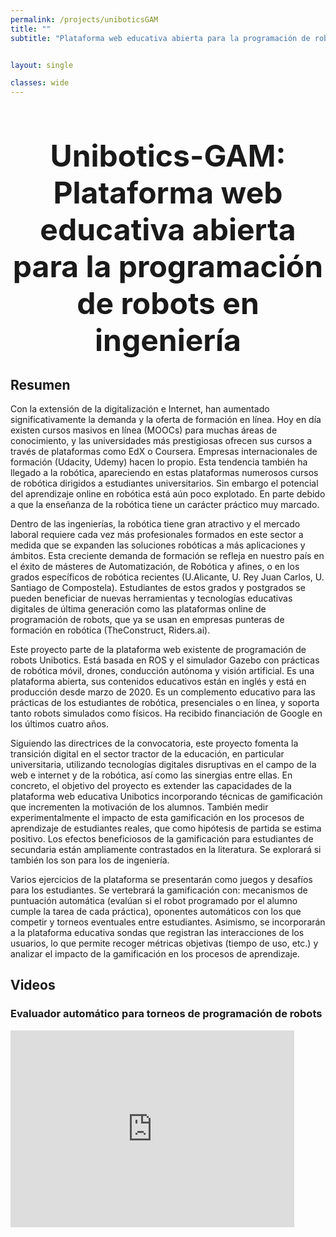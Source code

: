 ```yaml
---
permalink: /projects/uniboticsGAM
title: ""
subtitle: "Plataforma web educativa abierta para la programación de robots en ingeniería"


layout: single

classes: wide
---
```


<head>
  <meta charset="utf-8" />
  <title>Swiper demo</title>
  <meta name="viewport" content="width=device-width, initial-scale=1, minimum-scale=1, maximum-scale=1" />
  <!-- Link Swiper's CSS -->
  <link rel="stylesheet" href="https://cdn.jsdelivr.net/npm/swiper@11/swiper-bundle.min.css" />

  <!-- Demo styles -->
  <style>
    .swiper {
      width: 90%;
      height: 90%;
    }

    .swiper-slide {
      text-align: center;
      font-size: 18px;
      background: #fff;
      display: flex;
      justify-content: center;
      align-items: center;
    }

    .swiper-slide img {
      display: block;
      width: 100%;
      height: 100%;
      object-fit: cover;
    }
    
  </style>
</head>


<div class="container" style="overflow: hidden;">
    <div style="width: 50%; float: left;margin-bottom: 20px; text-align: center;">        
        <a href="http://www.urjc.es">
            <img style="max-width: 60%; height: auto; margin-bottom: 10px;" src="https://upload.wikimedia.org/wikipedia/commons/thumb/8/84/URJC_logo.svg/2560px-URJC_logo.svg.png" alt="">                    
        </a>
    </div>
    <div style="width: 50%; float: left; margin-bottom: 20px; text-align: center;">      
        <a href="https://roboticslaburjc.github.io/">
        <img style="max-width: 30%; height: auto; margin-bottom: 10px;" src="https://pbs.twimg.com/profile_images/1709157413134188544/MHuOqgeK_400x400.jpg" alt="">        
        </a>
    </div>
</div>



<p style="text-align: center; font-weight: bold; font-size: 20px"><font size="15">Unibotics-GAM: <br>Plataforma web educativa abierta para la programación de robots en ingeniería</font></p>

## Resumen

Con la extensión de la digitalización e Internet, han aumentado significativamente la demanda y la oferta de formación en línea. Hoy en día existen cursos masivos en línea (MOOCs) para muchas áreas de conocimiento, y las universidades más prestigiosas ofrecen sus cursos a través de plataformas como EdX o Coursera. Empresas internacionales de formación (Udacity, Udemy) hacen lo propio. Esta tendencia también ha llegado a la robótica, apareciendo en estas plataformas numerosos cursos de robótica dirigidos a estudiantes universitarios. Sin embargo el potencial del aprendizaje online en robótica está aún poco explotado. En parte debido a que la enseñanza de la robótica tiene un carácter práctico muy marcado.

Dentro de las ingenierías, la robótica tiene gran atractivo y el mercado laboral requiere cada vez más profesionales formados en este sector a medida que se expanden las soluciones robóticas a más aplicaciones y ámbitos. Esta creciente demanda de formación se refleja en nuestro país en el éxito de másteres de Automatización, de Robótica y afines, o en los grados específicos de robótica recientes (U.Alicante, U. Rey Juan Carlos, U. Santiago de Compostela). Estudiantes de estos grados y postgrados se pueden beneficiar de nuevas herramientas y tecnologías educativas digitales de última generación como las plataformas online de programación de robots, que ya se
usan en empresas punteras de formación en robótica (TheConstruct, Riders.ai).

Este proyecto parte de la plataforma web existente de programación de robots Unibotics. Está basada en ROS y el simulador Gazebo con prácticas de robótica móvil, drones, conducción autónoma y visión artificial. Es una plataforma abierta, sus contenidos educativos están en inglés y está en producción desde marzo de 2020. Es un complemento educativo para las prácticas de los estudiantes de robótica, presenciales o en línea, y soporta tanto robots simulados como físicos. Ha recibido financiación de Google en los últimos cuatro años.

Siguiendo las directrices de la convocatoria, este proyecto fomenta la transición digital en el sector tractor de la educación, en particular universitaria, utilizando tecnologías digitales disruptivas en el campo de la web e internet y de la robótica, así como las sinergias entre ellas. En concreto, el objetivo del proyecto es extender las capacidades de la plataforma web educativa Unibotics incorporando técnicas de gamificación que incrementen la motivación de los alumnos. También medir experimentalmente el impacto de esta gamificación en los procesos de aprendizaje de estudiantes reales, que como hipótesis de partida se estima positivo. Los efectos beneficiosos de la
gamificación para estudiantes de secundaria están ampliamente contrastados en la literatura. Se explorará si también los son para los de ingeniería.

Varios ejercicios de la plataforma se presentarán como juegos y desafíos para los estudiantes. Se vertebrará la gamificación con: mecanismos de puntuación automática (evalúan si el robot programado por el alumno cumple la tarea de cada práctica), oponentes automáticos con los que competir y torneos eventuales entre estudiantes. Asimismo, se incorporarán a la plataforma educativa sondas que registran las interacciones de los usuarios, lo que permite recoger métricas objetivas (tiempo de uso, etc.) y analizar el impacto de la gamificación en los procesos de aprendizaje.

<!--

<div style="display: flex; justify-content: space-around; align-items: flex-start;">
<div style="width: 70%; float: left; margin-bottom: 100px; text-align: center;">              
        <img style="max-width: 70%; height: auto; margin-bottom: 10px;" src="https://gaia-project.es/media/uploads/bloques/general_/bosque__en_llamas.jpg" alt="">                
</div>
</div>

-->

## Videos


### Evaluador automático para torneos de programación de robots
<div class="swiper mySwiper">
  <div class="swiper-wrapper">
    <div class="swiper-slide">
      <iframe
        id="video1"
        width="560"
        height="315"
        src="https://www.youtube.com/embed/P3YunnYXw3I?enablejsapi=1&rel=0&modestbranding=1"
        title="YouTube video player"
        frameborder="0"
        allow="accelerometer; autoplay; clipboard-write; encrypted-media; gyroscope; picture-in-picture; web-share"
        allowfullscreen>
      </iframe>
    </div>
       
  </div>
  <div class="swiper-button-next"></div>
  <div class="swiper-button-prev"></div>
  <div class="swiper-pagination"></div>
</div>


### Competición programado el control visual de un Fórmula1
<div class="swiper mySwiper">
  <div class="swiper-wrapper">
    <div class="swiper-slide">
      <iframe
        id="video1"
        width="560"
        height="315"
        src="https://www.youtube.com/embed/8n1y9sDO5HM?enablejsapi=1&rel=0&modestbranding=1"
        title="YouTube video player"
        frameborder="0"
        allow="accelerometer; autoplay; clipboard-write; encrypted-media; gyroscope; picture-in-picture; web-share"
        allowfullscreen>
      </iframe>
    </div>

        
  </div>
  <div class="swiper-button-next"></div>
  <div class="swiper-button-prev"></div>
  <div class="swiper-pagination"></div>
</div>


### Competición programando una aspiradora robótica
<div class="swiper mySwiper">
  <div class="swiper-wrapper">
    <div class="swiper-slide">
      <iframe
        id="video1"
        width="560"
        height="315"
        src="https://www.youtube.com/embed/B87Igj_ebmU?enablejsapi=1&rel=0&modestbranding=1"
        title="YouTube video player"
        frameborder="0"
        allow="accelerometer; autoplay; clipboard-write; encrypted-media; gyroscope; picture-in-picture; web-share"
        allowfullscreen>
      </iframe>
    </div>
  
        
  </div>  
  <div class="swiper-button-next"></div>
  <div class="swiper-button-prev"></div>
   <div class="swiper-pagination"></div>
</div>


<script src="https://cdn.jsdelivr.net/npm/swiper/swiper-bundle.min.js"></script>
<script>
  // Inicializar Swiper
  const swiper = new Swiper('.mySwiper', {
   pagination: {
        el: ".swiper-pagination",
        type: "progressbar",
      },
      navigation: {
      nextEl: '.swiper-button-next',
      prevEl: '.swiper-button-prev',
    },
    on: {
      slideChange: function () {
        // Pausar todos los videos al cambiar de slide
        const iframes = document.querySelectorAll('iframe');
        iframes.forEach((iframe) => {
          const player = new YT.Player(iframe.id);
          player.pauseVideo();
        });
      },
    },
  });
  
  
  // Cargar la API de YouTube
  function onYouTubeIframeAPIReady() {
    // YouTube IFrames ya estarán listos
  }
  const tag = document.createElement('script');
  tag.src = 'https://www.youtube.com/iframe_api';
  const firstScriptTag = document.getElementsByTagName('script')[0];
  firstScriptTag.parentNode.insertBefore(tag, firstScriptTag);
</script>

<!-- 
<div style="display: flex; justify-content: space-around; align-items: flex-start;">


  <div style="width: 60%; text-align: center; padding: 10px;">    
      <h2>Real-Time 3D Lidar Visualizer</h2>
   <iframe width="560" height="315" src="https://www.youtube.com/embed/qwk5qm3bDOw?si=vETtTTi4hGcqeiGt" title="YouTube video player" frameborder="0" allow="accelerometer; autoplay; clipboard-write; encrypted-media; gyroscope; picture-in-picture; web-share" referrerpolicy="strict-origin-when-cross-origin" allowfullscreen></iframe>
  </div>



 <div style="width: 60%; text-align: center; padding: 10px;">    
      <h2>Realistic Unstructured environment v3</h2>
    <iframe width="560" height="315" src="https://www.youtube.com/embed/Zoy12gF2pFw?si=UcfMKxeauzWipMyf" title="YouTube video player" frameborder="0" allow="accelerometer; autoplay; clipboard-write; encrypted-media; gyroscope; picture-in-picture; web-share" referrerpolicy="strict-origin-when-cross-origin" allowfullscreen></iframe>
  </div>
  

  

</div>

<div style="display: flex; justify-content: space-around; align-items: flex-start;">


  <div style="width: 60%; text-align: center; padding: 10px;">    
      <h2>Unstructured environment v2</h2>
    <iframe width="560" height="315" src="https://www.youtube.com/embed/ySQJ98mw5pQ?si=yR3h9Cu_G6WgOkjS" title="YouTube video player" frameborder="0" allow="accelerometer; autoplay; clipboard-write; encrypted-media; gyroscope; picture-in-picture; web-share" referrerpolicy="strict-origin-when-cross-origin" allowfullscreen></iframe>
  </div>

  <div style="width: 60%; text-align: center; padding: 10px;">    
      <h2>Unstructured environment</h2>
    <iframe width="560" height="315" src="https://www.youtube.com/embed/ZRoQ_49oX1k?si=eto7gPZoU0TwweIQ" title="YouTube video player" frameborder="0" allow="accelerometer; autoplay; clipboard-write; encrypted-media; gyroscope; picture-in-picture; web-share" referrerpolicy="strict-origin-when-cross-origin" allowfullscreen></iframe>
  </div>

</div>

-->

## Publications

<div style="display: flex; justify-content: space-around; max-width: 1200px; margin: auto;">
  <div style="background-color: #f2f2f2; box-shadow: -8px 0 15px -3px rgba(0, 0, 0, 0.1); padding: 20px; margin: 10px; flex: 1;">
    <div style="font-size: 18px; font-weight: bold; margin-bottom: 5px;">Unibotics: open ROS-based online framework for practical learning of Robotics in higher education</div>
    <div style="font-size: 16px; color: #555; margin-bottom: 5px;">David Roldán-Álvarez, José M. Cañas, David Valladares, Pedro Arias-Perez, Sakshay Mahna</div>
    <div style="font-size: 14px; color: #555;">Multimedia Tools and Applications, Springer 2023. DOI: https://doi.org/10.1007/s11042-023-17514-z</div>
  </div>
</div>	

<div style="display: flex; justify-content: space-around; max-width: 1200px; margin: auto;">
  <div style="background-color: #f2f2f2; box-shadow: -8px 0 15px -3px rgba(0, 0, 0, 0.1); padding: 20px; margin: 10px; flex: 1;">
    <div style="font-size: 18px; font-weight: bold; margin-bottom: 5px;">Improving usability of a Web-based platform for teaching robotics engineering</div>
    <div style="font-size: 16px; color: #555; margin-bottom: 5px;">Lı́a Garcı́a-Pérez, David Roldán, Enric Cervera, Pawan Wadhwani, José M. Cañas</div>
    <div style="font-size: 14px; color: #555;">International Conference on Robotics in Education (RiE-2024) Apr 10, 2024, Koblenz (Germany), (pp. 313-324). Springer Nature Switzerland. DOI: https://doi.org/10.1007/978-3-031-67059-6_28</div>
  </div>
</div>

<div style="display: flex; justify-content: space-around; max-width: 1200px; margin: auto;">
  <div style="background-color: #f2f2f2; box-shadow: -8px 0 15px -3px rgba(0, 0, 0, 0.1); padding: 20px; margin: 10px; flex: 1;">
    <div style="font-size: 18px; font-weight: bold; margin-bottom: 5px;">Introduction to Control Education with the Unibotics web framework</div>
    <div style="font-size: 16px; color: #555; margin-bottom: 5px;">Lía García-Pérez, Diego Martín-Martín, José M. Cañas, Jesús Chacón, David Roldán</div>
    <div style="font-size: 14px; color: #555;">XLV Jornadas de Automática, 2024. DOI: https://doi.org/10.17979/ja-cea.2024.45.10933</div>
  </div>
</div>

<div style="display: flex; justify-content: space-around; max-width: 1200px; margin: auto;">
  <div style="background-color: #f2f2f2; box-shadow: -8px 0 15px -3px rgba(0, 0, 0, 0.1); padding: 20px; margin: 10px; flex: 1;">
    <div style="font-size: 18px; font-weight: bold; margin-bottom: 5px;">Gamification in a Web-based platform for teaching robotics engineering</div>
    <div style="font-size: 16px; color: #555; margin-bottom: 5px;">David Rodrı́guez-Rives, Raúl Fernández-Ruiz, Daniel Palacios-Alonso, Nikola Hristov-Kalamov, José M. Cañas</div>
    <div style="font-size: 14px; color: #555;">Presentado en International Conference on Robotics in Education (RIE-2025) (en proceso de publicación en Springer) (<a href="https://drive.google.com/drive/folders/14-EMTkltpxZ7linkrZHYnlccznXj_SpQ">RIE_2025_paper_3400.pdf</a>)</div>
  </div>
</div>

<div style="display: flex; justify-content: space-around; max-width: 1200px; margin: auto;">
  <div style="background-color: #f2f2f2; box-shadow: -8px 0 15px -3px rgba(0, 0, 0, 0.1); padding: 20px; margin: 10px; flex: 1;">
    <div style="font-size: 18px; font-weight: bold; margin-bottom: 5px;">Teaching Service Robotics with ROS and Unibotics web framework in Higher Education</div>
    <div style="font-size: 16px; color: #555; margin-bottom: 5px;">Lucı́a Chen, José M. Cañas, David Roldán, Diego Martı́n, Lı́a Garcı́a-Perez, Florian Stöckl, Silvan Müller, Marcus Strand</div>
    <div style="font-size: 14px; color: #555;">Presentado en International Conference on Robotics in Education (RIE-2025) (en proceso de publicación en Springer) (<a href="https://drive.google.com/drive/folders/1e2IVY9MgeFCKRMja-mIhAnB20Iy234at">RIE_2025_paper_2751.pdf</a>)</div>
  </div>
</div>


## Funded by
  
<div class="container" style="overflow: hidden;">
    <div style="width: 100%; float: left;margin-bottom: 20px; text-align: center;">
        <img style="max-width: 30%; height: auto; margin-bottom: 10px;" src="/assets/images/projects/logo-MinisterioCiencia.svg" alt="Paper">
        <img style="max-width: 30%; height: auto; margin-bottom: 10px;" src="/assets/images/projects/logo-FinanciadoEU.png" alt="Paper">
	<img style="max-width: 25%; height: auto; margin-bottom: 10px;" src="/assets/images/projects/logo-PRTR.png" alt="Paper">
	<img style="max-width: 15%; height: auto; margin-bottom: 10px;" src="/assets/images/projects/logo-AEI.svg" alt="Paper"> 
    </div>
   
</div>


